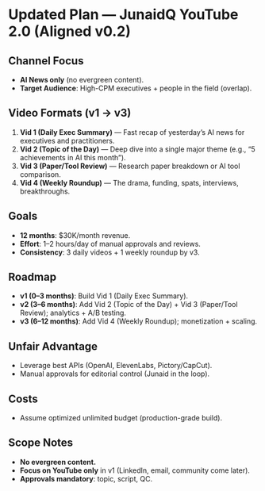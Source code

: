 # Updated Plan — JunaidQ YouTube 2.0 (Aligned v0.2)

## Channel Focus
- **AI News only** (no evergreen content).
- **Target Audience**: High-CPM executives + people in the field (overlap).

## Video Formats (v1 → v3)
1. **Vid 1 (Daily Exec Summary)** — Fast recap of yesterday’s AI news for executives and practitioners.
2. **Vid 2 (Topic of the Day)** — Deep dive into a single major theme (e.g., “5 achievements in AI this month”).
3. **Vid 3 (Paper/Tool Review)** — Research paper breakdown or AI tool comparison.
4. **Vid 4 (Weekly Roundup)** — The drama, funding, spats, interviews, breakthroughs.

## Goals
- **12 months**: $30K/month revenue.
- **Effort**: 1–2 hours/day of manual approvals and reviews.
- **Consistency**: 3 daily videos + 1 weekly roundup by v3.

## Roadmap
- **v1 (0–3 months)**: Build Vid 1 (Daily Exec Summary).
- **v2 (3–6 months)**: Add Vid 2 (Topic of the Day) + Vid 3 (Paper/Tool Review); analytics + A/B testing.
- **v3 (6–12 months)**: Add Vid 4 (Weekly Roundup); monetization + scaling.

## Unfair Advantage
- Leverage best APIs (OpenAI, ElevenLabs, Pictory/CapCut).
- Manual approvals for editorial control (Junaid in the loop).

## Costs
- Assume optimized unlimited budget (production-grade build).

## Scope Notes
- **No evergreen content.**
- **Focus on YouTube only** in v1 (LinkedIn, email, community come later).
- **Approvals mandatory**: topic, script, QC.
